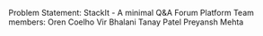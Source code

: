 Problem Statement: StackIt - A minimal Q&A Forum Platform
Team members:
Oren Coelho
Vir Bhalani
Tanay Patel
Preyansh Mehta